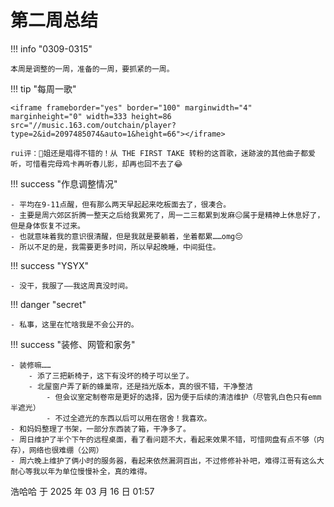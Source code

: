 # 第二周总结

!!! info "0309-0315"

    本周是调整的一周，准备的一周，要抓紧的一周。

!!! tip "每周一歌"

    <iframe frameborder="yes" border="100" marginwidth="4" marginheight="0" width=333 height=86 src="//music.163.com/outchain/player?type=2&id=2097485074&auto=1&height=66"></iframe>

    rui评：🐏姐还是唱得不错的！从 THE FIRST TAKE 转粉的这首歌，迷跡波的其他曲子都爱听，可惜看完母鸡卡再听春儿影，却再也回不去了😂

!!! success "作息调整情况"

    - 平均在9-11点醒，但有那么两天早起起来吃板面去了，很凑合。
    - 主要是周六郊区折腾一整天之后给我累死了，周一二三都累到发麻😐属于是精神上休息好了，但是身体恢复不过来。
    - 也就意味着我的意识很清醒，但是我就是要躺着，坐着都累……omg😔
    - 所以不足的是，我需要更多时间，所以早起晚睡，中间挺住。

!!! success "YSYX"

    - 没干，我服了——我这周真没时间。


!!! danger "secret"

    - 私事，这里在忙啥我是不会公开的。


!!! success "装修、网管和家务"

    - 装修嘛……
        - 添了三把新椅子，这下有没坏的椅子可以坐了。
        - 北屋窗户弄了新的蜂巢帘，还是挡光版本，真的很不错，干净整洁
            - 但会议室定制卷帘是更好的选择，因为便于后续的清洁维护（尽管乳白色只有emm半遮光）
            - 不过全遮光的东西以后可以用在宿舍！我喜欢。
    - 和妈妈整理了书架，一部分东西装了箱，干净多了。
    - 周日维护了半个下午的远程桌面，看了看问题不大，看起来效果不错，可惜网盘有点不够（内存），网络也很难绷（公网）
    - 周六晚上维护了俩小时的服务器，看起来依然漏洞百出，不过修修补补吧，难得江哥有这么大耐心等我以年为单位慢慢补全，真的难得。

浩哈哈 于 2025 年 03 月 16 日 01:57